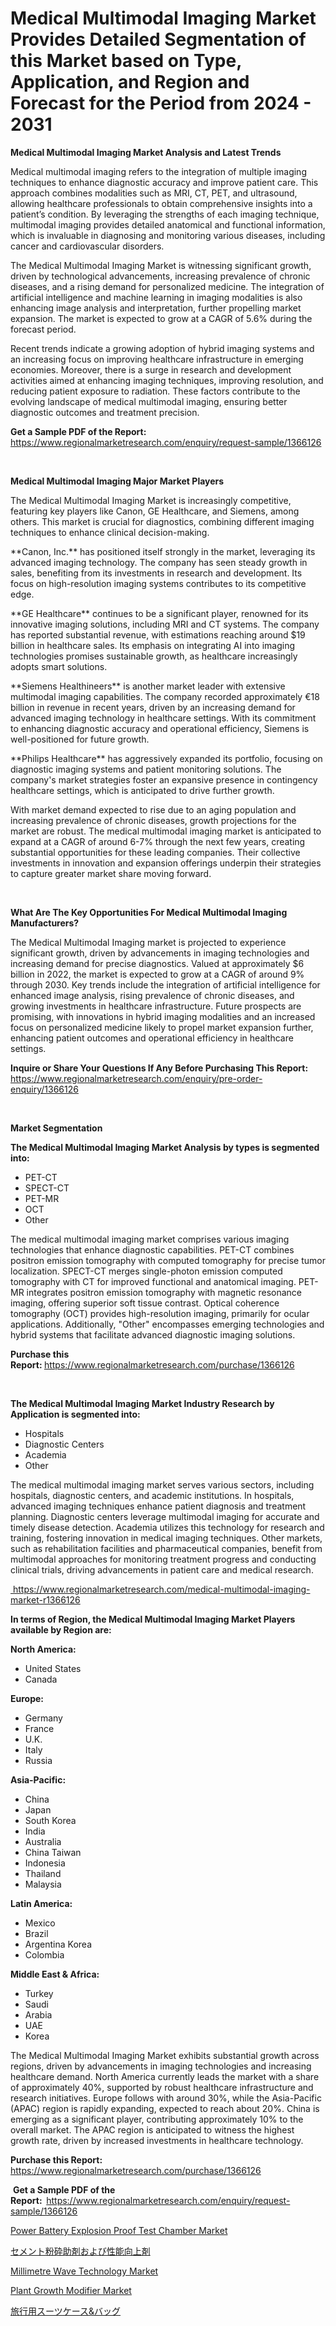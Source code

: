 <p><h1>Medical Multimodal Imaging Market Provides Detailed Segmentation of this Market based on Type, Application, and Region and Forecast for the Period from 2024 - 2031</h1></p><p><strong>Medical Multimodal Imaging Market Analysis and Latest Trends</strong></p>
<p><p>Medical multimodal imaging refers to the integration of multiple imaging techniques to enhance diagnostic accuracy and improve patient care. This approach combines modalities such as MRI, CT, PET, and ultrasound, allowing healthcare professionals to obtain comprehensive insights into a patient’s condition. By leveraging the strengths of each imaging technique, multimodal imaging provides detailed anatomical and functional information, which is invaluable in diagnosing and monitoring various diseases, including cancer and cardiovascular disorders.</p><p>The Medical Multimodal Imaging Market is witnessing significant growth, driven by technological advancements, increasing prevalence of chronic diseases, and a rising demand for personalized medicine. The integration of artificial intelligence and machine learning in imaging modalities is also enhancing image analysis and interpretation, further propelling market expansion. The market is expected to grow at a CAGR of 5.6% during the forecast period. </p><p>Recent trends indicate a growing adoption of hybrid imaging systems and an increasing focus on improving healthcare infrastructure in emerging economies. Moreover, there is a surge in research and development activities aimed at enhancing imaging techniques, improving resolution, and reducing patient exposure to radiation. These factors contribute to the evolving landscape of medical multimodal imaging, ensuring better diagnostic outcomes and treatment precision.</p></p>
<p><strong>Get a Sample PDF of the Report:&nbsp;</strong> <a href="https://www.regionalmarketresearch.com/enquiry/request-sample/1366126">https://www.regionalmarketresearch.com/enquiry/request-sample/1366126</a></p>
<p>&nbsp;</p>
<p><strong>Medical Multimodal Imaging Major Market Players</strong></p>
<p><p>The Medical Multimodal Imaging Market is increasingly competitive, featuring key players like Canon, GE Healthcare, and Siemens, among others. This market is crucial for diagnostics, combining different imaging techniques to enhance clinical decision-making.</p><p>**Canon, Inc.** has positioned itself strongly in the market, leveraging its advanced imaging technology. The company has seen steady growth in sales, benefiting from its investments in research and development. Its focus on high-resolution imaging systems contributes to its competitive edge.</p><p>**GE Healthcare** continues to be a significant player, renowned for its innovative imaging solutions, including MRI and CT systems. The company has reported substantial revenue, with estimations reaching around $19 billion in healthcare sales. Its emphasis on integrating AI into imaging technologies promises sustainable growth, as healthcare increasingly adopts smart solutions.</p><p>**Siemens Healthineers** is another market leader with extensive multimodal imaging capabilities. The company recorded approximately €18 billion in revenue in recent years, driven by an increasing demand for advanced imaging technology in healthcare settings. With its commitment to enhancing diagnostic accuracy and operational efficiency, Siemens is well-positioned for future growth.</p><p>**Philips Healthcare** has aggressively expanded its portfolio, focusing on diagnostic imaging systems and patient monitoring solutions. The company's market strategies foster an expansive presence in contingency healthcare settings, which is anticipated to drive further growth.</p><p>With market demand expected to rise due to an aging population and increasing prevalence of chronic diseases, growth projections for the market are robust. The medical multimodal imaging market is anticipated to expand at a CAGR of around 6-7% through the next few years, creating substantial opportunities for these leading companies. Their collective investments in innovation and expansion offerings underpin their strategies to capture greater market share moving forward.</p></p>
<p>&nbsp;</p>
<p><strong>What Are The Key Opportunities For Medical Multimodal Imaging Manufacturers?</strong></p>
<p><p>The Medical Multimodal Imaging market is projected to experience significant growth, driven by advancements in imaging technologies and increasing demand for precise diagnostics. Valued at approximately $6 billion in 2022, the market is expected to grow at a CAGR of around 9% through 2030. Key trends include the integration of artificial intelligence for enhanced image analysis, rising prevalence of chronic diseases, and growing investments in healthcare infrastructure. Future prospects are promising, with innovations in hybrid imaging modalities and an increased focus on personalized medicine likely to propel market expansion further, enhancing patient outcomes and operational efficiency in healthcare settings.</p></p>
<p><strong>Inquire or Share Your Questions If Any Before Purchasing This Report:</strong> <a href="https://www.regionalmarketresearch.com/enquiry/pre-order-enquiry/1366126">https://www.regionalmarketresearch.com/enquiry/pre-order-enquiry/1366126</a></p>
<p>&nbsp;</p>
<p><strong>Market Segmentation</strong></p>
<p><strong>The Medical Multimodal Imaging Market Analysis by types is segmented into:</strong></p>
<p><ul><li>PET-CT</li><li>SPECT-CT</li><li>PET-MR</li><li>OCT</li><li>Other</li></ul></p>
<p><p>The medical multimodal imaging market comprises various imaging technologies that enhance diagnostic capabilities. PET-CT combines positron emission tomography with computed tomography for precise tumor localization. SPECT-CT merges single-photon emission computed tomography with CT for improved functional and anatomical imaging. PET-MR integrates positron emission tomography with magnetic resonance imaging, offering superior soft tissue contrast. Optical coherence tomography (OCT) provides high-resolution imaging, primarily for ocular applications. Additionally, "Other" encompasses emerging technologies and hybrid systems that facilitate advanced diagnostic imaging solutions.</p></p>
<p><strong>Purchase this Report:&nbsp;</strong><a href="https://www.regionalmarketresearch.com/purchase/1366126">https://www.regionalmarketresearch.com/purchase/1366126</a></p>
<p>&nbsp;</p>
<p><strong>The Medical Multimodal Imaging Market Industry Research by Application is segmented into:</strong></p>
<p><ul><li>Hospitals</li><li>Diagnostic Centers</li><li>Academia</li><li>Other</li></ul></p>
<p><p>The medical multimodal imaging market serves various sectors, including hospitals, diagnostic centers, and academic institutions. In hospitals, advanced imaging techniques enhance patient diagnosis and treatment planning. Diagnostic centers leverage multimodal imaging for accurate and timely disease detection. Academia utilizes this technology for research and training, fostering innovation in medical imaging techniques. Other markets, such as rehabilitation facilities and pharmaceutical companies, benefit from multimodal approaches for monitoring treatment progress and conducting clinical trials, driving advancements in patient care and medical research.</p></p>
<p><a href="https://www.regionalmarketresearch.com/medical-multimodal-imaging-market-r1366126">&nbsp;https://www.regionalmarketresearch.com/medical-multimodal-imaging-market-r1366126</a></p>
<p><strong>In terms of Region, the Medical Multimodal Imaging Market Players available by Region are:</strong></p>
<p>
    <p> <strong> North America: </strong>
        <ul>
            <li>United States</li>
            <li>Canada</li>
        </ul>
        </p> 
    <p> <strong> Europe: </strong>
        <ul>
            <li>Germany</li>
            <li>France</li>
            <li>U.K.</li>
            <li>Italy</li>
            <li>Russia</li>
        </ul>
        </p> 
    <p> <strong> Asia-Pacific: </strong>
        <ul>
            <li>China</li>
            <li>Japan</li>
            <li>South Korea</li>
            <li>India</li>
            <li>Australia</li>
            <li>China Taiwan</li>
            <li>Indonesia</li>
            <li>Thailand</li>
            <li>Malaysia</li>
        </ul>
        </p> 
    <p> <strong> Latin America: </strong>
        <ul>
            <li>Mexico</li>
            <li>Brazil</li>
            <li>Argentina Korea</li>
            <li>Colombia</li>
        </ul>
        </p> 
    <p> <strong> Middle East & Africa: </strong>
        <ul>
            <li>Turkey</li>
            <li>Saudi</li>
            <li>Arabia</li>
            <li>UAE</li>
            <li>Korea</li>
        </ul>
    </p>
    </p>
<p><p>The Medical Multimodal Imaging Market exhibits substantial growth across regions, driven by advancements in imaging technologies and increasing healthcare demand. North America currently leads the market with a share of approximately 40%, supported by robust healthcare infrastructure and research initiatives. Europe follows with around 30%, while the Asia-Pacific (APAC) region is rapidly expanding, expected to reach about 20%. China is emerging as a significant player, contributing approximately 10% to the overall market. The APAC region is anticipated to witness the highest growth rate, driven by increased investments in healthcare technology.</p></p>
<p><strong>Purchase this Report: </strong><a href="https://www.regionalmarketresearch.com/purchase/1366126">https://www.regionalmarketresearch.com/purchase/1366126</a></p>
<p>&nbsp;<strong>Get a Sample PDF of the Report:&nbsp;&nbsp;</strong><a href="https://www.regionalmarketresearch.com/enquiry/request-sample/1366126">https://www.regionalmarketresearch.com/enquiry/request-sample/1366126</a></p>
<p><strong></strong></p>
<p><p><a href="https://github.com/AngelaWalsh696/Market-Research-Report-List-1/blob/main/power-battery-explosion-proof-test-chamber-market.md">Power Battery Explosion Proof Test Chamber Market</a></p><p><a href="https://medium.com/@olyy49keyt/%E3%82%BB%E3%83%A1%E3%83%B3%E3%83%88-grind-%E8%80%85%E3%81%8A%E3%82%88%E3%81%B3%E6%80%A7%E8%83%BD%E5%90%91%E4%B8%8A%E5%89%A4%E5%B8%82%E5%A0%B4%E8%AA%BF%E6%9F%BB%E5%A0%B1%E5%91%8A%E6%9B%B8-2031%E5%B9%B4%E3%81%BE%E3%81%A7%E3%81%AE%E3%82%BB%E3%83%A1%E3%83%B3%E3%83%88-grind-%E8%80%85%E3%81%8A%E3%82%88%E3%81%B3%E6%80%A7%E8%83%BD%E5%90%91%E4%B8%8A%E5%89%A4%E5%B8%82%E5%A0%B4%E3%81%AE%E5%B8%82%E5%A0%B4%E8%A6%8F%E6%A8%A1%E3%81%A8%E5%8F%8E%E7%9B%8A%E5%88%86%E6%9E%90%E3%82%92%E6%8E%A2%E6%B1%82%E3%81%97-181%E3%83%9A%E3%83%BC%E3%82%B8%E3%81%AE%E5%A0%B1%E5%91%8A%E6%9B%B8%E3%81%A711-7-%E3%81%AEcagr%E3%82%92%E3%82%AB%E3%83%90%E3%83%BC%E3%81%97%E3%81%A6-9666b02fb0e5">セメント粉砕助剤および性能向上剤</a></p><p><a href="https://www.linkedin.com/pulse/insights-millimetre-wave-technology-market-size-which-xo2tc">Millimetre Wave Technology Market</a></p><p><a href="https://medium.com/@devanrutherford2002/global-plant-growth-modifier-industry-types-applications-market-players-regional-growth-18ad5f459506?postPublishedType=repub">Plant Growth Modifier Market</a></p><p><a href="https://medium.com/@shawnklein55/%E6%97%85%E8%A1%8C%E7%94%A8%E8%8D%B7%E7%89%A9%E3%81%A8%E3%83%90%E3%83%83%E3%82%B0%E3%81%AB%E6%8A%95%E8%B3%87%E3%81%99%E3%82%8B%E7%90%86%E7%94%B1%E3%81%AF%E4%BD%95%E3%81%A7%E3%81%99%E3%81%8B-%E5%B8%82%E5%A0%B4%E5%8B%95%E5%90%91-%E4%B8%BB%E8%A6%81%E5%B8%82%E5%A0%B4%E8%A3%BD%E5%93%81-%E5%9C%B0%E5%9F%9F%E6%88%90%E9%95%B7-2024%E5%B9%B4-2031%E5%B9%B4-%E3%81%AB%E3%81%A4%E3%81%84%E3%81%A6-9e23eef93bbf?postPublishedType=repub">旅行用スーツケース&バッグ</a></p></p>
